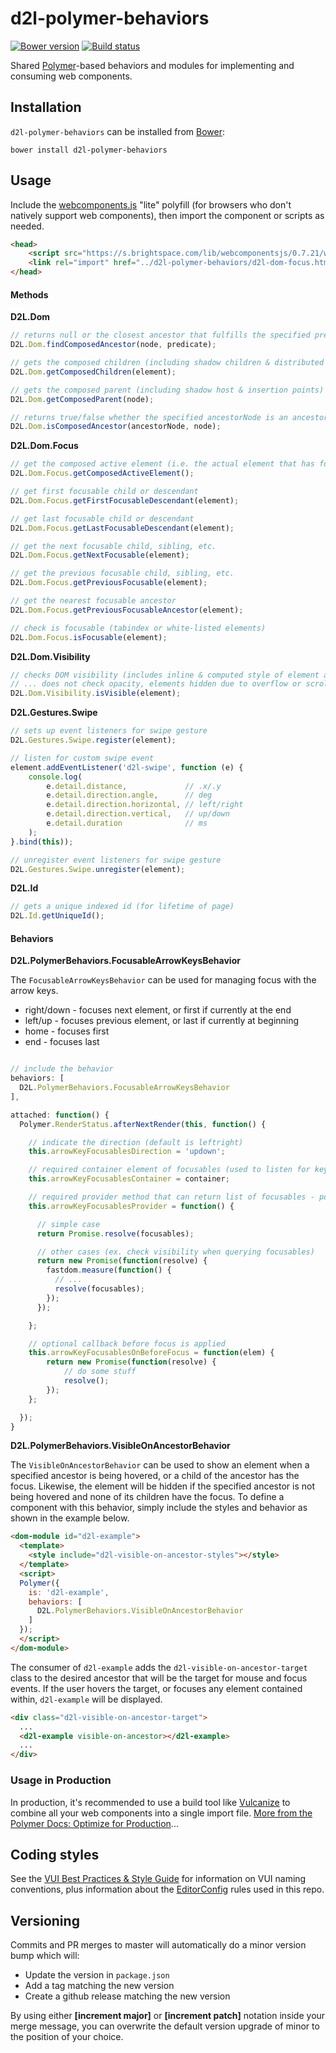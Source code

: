 # d2l-polymer-behaviors
[![Bower version][bower-image]][bower-url]
[![Build status][ci-image]][ci-url]

Shared [Polymer](https://www.polymer-project.org/1.0/)-based behaviors and modules for implementing and consuming web components.

## Installation

`d2l-polymer-behaviors` can be installed from [Bower][bower-url]:
```shell
bower install d2l-polymer-behaviors
```

## Usage

Include the [webcomponents.js](http://webcomponents.org/polyfills/) "lite" polyfill (for browsers who don't natively support web components), then import the component or scripts as needed.

```html
<head>
	<script src="https://s.brightspace.com/lib/webcomponentsjs/0.7.21/webcomponents-lite.min.js"></script>
	<link rel="import" href="../d2l-polymer-behaviors/d2l-dom-focus.html">
</head>
```

#### Methods

**D2L.Dom**

```javascript
// returns null or the closest ancestor that fulfills the specified predicate fxn
D2L.Dom.findComposedAncestor(node, predicate);

// gets the composed children (including shadow children & distributed children)
D2L.Dom.getComposedChildren(element);

// gets the composed parent (including shadow host & insertion points)
D2L.Dom.getComposedParent(node);

// returns true/false whether the specified ancestorNode is an ancestor of node
D2L.Dom.isComposedAncestor(ancestorNode, node);
```

**D2L.Dom.Focus**

```javascript
// get the composed active element (i.e. the actual element that has focus)
D2L.Dom.Focus.getComposedActiveElement();

// get first focusable child or descendant
D2L.Dom.Focus.getFirstFocusableDescendant(element);

// get last focusable child or descendant
D2L.Dom.Focus.getLastFocusableDescendant(element);

// get the next focusable child, sibling, etc.
D2L.Dom.Focus.getNextFocusable(element);

// get the previous focusable child, sibling, etc.
D2L.Dom.Focus.getPreviousFocusable(element);

// get the nearest focusable ancestor
D2L.Dom.Focus.getPreviousFocusableAncestor(element);

// check is focusable (tabindex or white-listed elements)
D2L.Dom.Focus.isFocusable(element);
```

**D2L.Dom.Visibility**

```javascript
// checks DOM visibility (includes inline & computed style of element and ancestors)
// ... does not check opacity, elements hidden due to overflow or scrolled out of view
D2L.Dom.Visibility.isVisible(element);
```

**D2L.Gestures.Swipe**

```javascript
// sets up event listeners for swipe gesture
D2L.Gestures.Swipe.register(element);

// listen for custom swipe event
element.addEventListener('d2l-swipe', function (e) {
	console.log(
		e.detail.distance,             // .x/.y
		e.detail.direction.angle,      // deg
		e.detail.direction.horizontal, // left/right
		e.detail.direction.vertical,   // up/down
		e.detail.duration              // ms
	);
}.bind(this));

// unregister event listeners for swipe gesture
D2L.Gestures.Swipe.unregister(element);
```

**D2L.Id**

```javascript
// gets a unique indexed id (for lifetime of page)
D2L.Id.getUniqueId();
```

#### Behaviors

**D2L.PolymerBehaviors.FocusableArrowKeysBehavior**

The `FocusableArrowKeysBehavior` can be used for managing focus with the arrow keys.

* right/down - focuses next element, or first if currently at the end
* left/up - focuses previous element, or last if currently at beginning
* home - focuses first
* end - focuses last

```javascript

// include the behavior
behaviors: [
  D2L.PolymerBehaviors.FocusableArrowKeysBehavior
],

attached: function() {
  Polymer.RenderStatus.afterNextRender(this, function() {

    // indicate the direction (default is leftright)
    this.arrowKeyFocusablesDirection = 'updown';

    // required container element of focusables (used to listen for key events)
    this.arrowKeyFocusablesContainer = container;

    // required provider method that can return list of focusables - possible async
    this.arrowKeyFocusablesProvider = function() {

      // simple case
      return Promise.resolve(focusables);

      // other cases (ex. check visibility when querying focusables)
      return new Promise(function(resolve) {
        fastdom.measure(function() {
          // ...
          resolve(focusables);
        });
      });

    };

    // optional callback before focus is applied
    this.arrowKeyFocusablesOnBeforeFocus = function(elem) {
        return new Promise(function(resolve) {
            // do some stuff
            resolve();
        });
    };

  });
}
```

**D2L.PolymerBehaviors.VisibleOnAncestorBehavior**

The `VisibleOnAncestorBehavior` can be used to show an element when a specified ancestor is being hovered, or a child of the ancestor has the focus.  Likewise, the element will be hidden if the specified ancestor is not being hovered and none of its children have the focus.  To define a component with this behavior, simply include the styles and behavior as shown in the example below.

```html
<dom-module id="d2l-example">
  <template>
    <style include="d2l-visible-on-ancestor-styles"></style>
  </template>
  <script>
  Polymer({
    is: 'd2l-example',
    behaviors: [
      D2L.PolymerBehaviors.VisibleOnAncestorBehavior
    ]
  });
  </script>
</dom-module>
```

The consumer of `d2l-example` adds the `d2l-visible-on-ancestor-target` class to the desired ancestor that will be the target for mouse and focus events.  If the user hovers the target, or focuses any element contained within, `d2l-example` will be displayed.

```html
<div class="d2l-visible-on-ancestor-target">
  ...
  <d2l-example visible-on-ancestor></d2l-example>
  ...
</div>
```

### Usage in Production

In production, it's recommended to use a build tool like [Vulcanize](https://github.com/Polymer/vulcanize) to combine all your web components into a single import file. [More from the Polymer Docs: Optimize for Production](https://www.polymer-project.org/1.0/tools/optimize-for-production.html)...

## Coding styles

See the [VUI Best Practices & Style Guide](https://github.com/Brightspace/valence-ui-docs/wiki/Best-Practices-&-Style-Guide) for information on VUI naming conventions, plus information about the [EditorConfig](http://editorconfig.org) rules used in this repo.

[bower-url]: http://bower.io/search/?q=d2l-polymer-behaviors
[bower-image]: https://img.shields.io/bower/v/d2l-polymer-behaviors.svg
[ci-url]: https://travis-ci.org/Brightspace/d2l-polymer-behaviors-ui
[ci-image]: https://travis-ci.org/Brightspace/d2l-polymer-behaviors-ui.svg?branch=master

## Versioning

Commits and PR merges to master will automatically do a minor version bump which will:
* Update the version in `package.json`
* Add a tag matching the new version
* Create a github release matching the new version

By using either **[increment major]** or **[increment patch]** notation inside your merge message, you can overwrite the default version upgrade of minor to the position of your choice.

